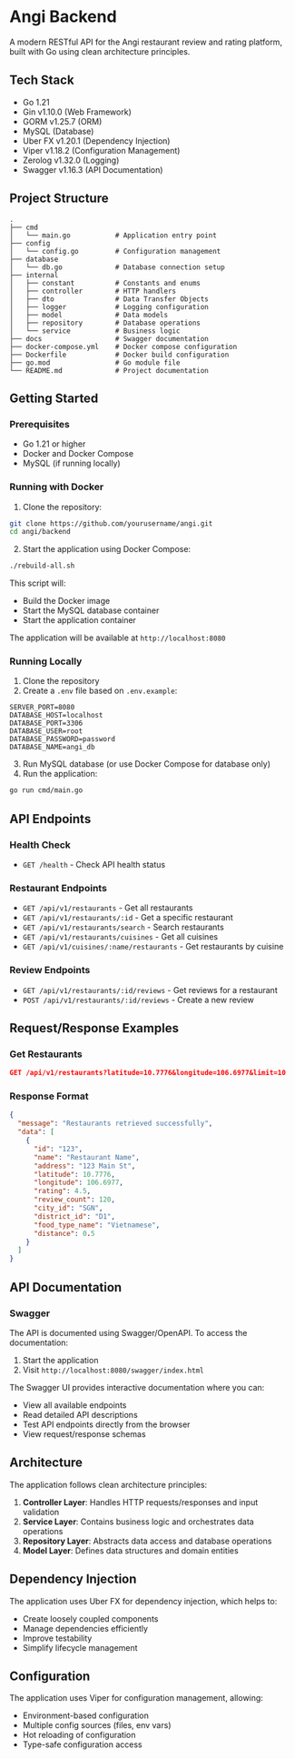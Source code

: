 # Angi Backend

A modern RESTful API for the Angi restaurant review and rating platform, built with Go using clean architecture principles.

## Tech Stack

- Go 1.21
- Gin v1.10.0 (Web Framework)
- GORM v1.25.7 (ORM)
- MySQL (Database)
- Uber FX v1.20.1 (Dependency Injection)
- Viper v1.18.2 (Configuration Management)
- Zerolog v1.32.0 (Logging)
- Swagger v1.16.3 (API Documentation)

## Project Structure

```
.
├── cmd
│   └── main.go           # Application entry point
├── config
│   └── config.go         # Configuration management
├── database
│   └── db.go             # Database connection setup
├── internal
│   ├── constant          # Constants and enums
│   ├── controller        # HTTP handlers
│   ├── dto               # Data Transfer Objects
│   ├── logger            # Logging configuration
│   ├── model             # Data models
│   ├── repository        # Database operations
│   └── service           # Business logic
├── docs                  # Swagger documentation
├── docker-compose.yml    # Docker compose configuration
├── Dockerfile            # Docker build configuration
├── go.mod                # Go module file
└── README.md             # Project documentation
```

## Getting Started

### Prerequisites

- Go 1.21 or higher
- Docker and Docker Compose
- MySQL (if running locally)

### Running with Docker

1. Clone the repository:

```bash
git clone https://github.com/yourusername/angi.git
cd angi/backend
```

2. Start the application using Docker Compose:

```bash
./rebuild-all.sh
```

This script will:

- Build the Docker image
- Start the MySQL database container
- Start the application container

The application will be available at `http://localhost:8080`

### Running Locally

1. Clone the repository
2. Create a `.env` file based on `.env.example`:

```env
SERVER_PORT=8080
DATABASE_HOST=localhost
DATABASE_PORT=3306
DATABASE_USER=root
DATABASE_PASSWORD=password
DATABASE_NAME=angi_db
```

3. Run MySQL database (or use Docker Compose for database only)
4. Run the application:

```bash
go run cmd/main.go
```

## API Endpoints

### Health Check

- `GET /health` - Check API health status

### Restaurant Endpoints

- `GET /api/v1/restaurants` - Get all restaurants
- `GET /api/v1/restaurants/:id` - Get a specific restaurant
- `GET /api/v1/restaurants/search` - Search restaurants
- `GET /api/v1/restaurants/cuisines` - Get all cuisines
- `GET /api/v1/cuisines/:name/restaurants` - Get restaurants by cuisine

### Review Endpoints

- `GET /api/v1/restaurants/:id/reviews` - Get reviews for a restaurant
- `POST /api/v1/restaurants/:id/reviews` - Create a new review

## Request/Response Examples

### Get Restaurants

```json
GET /api/v1/restaurants?latitude=10.7776&longitude=106.6977&limit=10
```

### Response Format

```json
{
  "message": "Restaurants retrieved successfully",
  "data": [
    {
      "id": "123",
      "name": "Restaurant Name",
      "address": "123 Main St",
      "latitude": 10.7776,
      "longitude": 106.6977,
      "rating": 4.5,
      "review_count": 120,
      "city_id": "SGN",
      "district_id": "D1",
      "food_type_name": "Vietnamese",
      "distance": 0.5
    }
  ]
}
```

## API Documentation

### Swagger

The API is documented using Swagger/OpenAPI. To access the documentation:

1. Start the application
2. Visit `http://localhost:8080/swagger/index.html`

The Swagger UI provides interactive documentation where you can:

- View all available endpoints
- Read detailed API descriptions
- Test API endpoints directly from the browser
- View request/response schemas

## Architecture

The application follows clean architecture principles:

1. **Controller Layer**: Handles HTTP requests/responses and input validation
2. **Service Layer**: Contains business logic and orchestrates data operations
3. **Repository Layer**: Abstracts data access and database operations
4. **Model Layer**: Defines data structures and domain entities

## Dependency Injection

The application uses Uber FX for dependency injection, which helps to:

- Create loosely coupled components
- Manage dependencies efficiently
- Improve testability
- Simplify lifecycle management

## Configuration

The application uses Viper for configuration management, allowing:

- Environment-based configuration
- Multiple config sources (files, env vars)
- Hot reloading of configuration
- Type-safe configuration access
